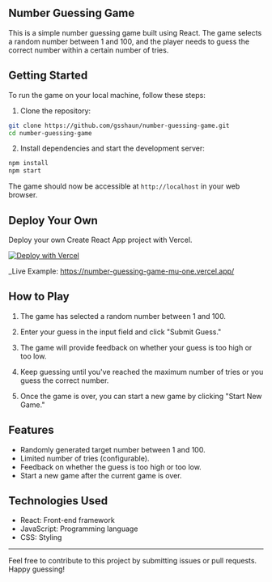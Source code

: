 ## Number Guessing Game

This is a simple number guessing game built using React. The game selects a random number between 1 and 100, and the player needs to guess the correct number within a certain number of tries.

## Getting Started

To run the game on your local machine, follow these steps:

1. Clone the repository:

```bash
git clone https://github.com/gsshaun/number-guessing-game.git
cd number-guessing-game
```

2. Install dependencies and start the development server:

```bash
npm install
npm start
```

The game should now be accessible at `http://localhost` in your web browser.

## Deploy Your Own

Deploy your own Create React App project with Vercel.

[![Deploy with Vercel](https://vercel.com/button)](https://vercel.com/new/clone?repository-url=https://github.com/gsshaun/number-guessing-game)

_Live Example: https://number-guessing-game-mu-one.vercel.app/


## How to Play

1. The game has selected a random number between 1 and 100.

2. Enter your guess in the input field and click "Submit Guess."

3. The game will provide feedback on whether your guess is too high or too low.

4. Keep guessing until you've reached the maximum number of tries or you guess the correct number.

5. Once the game is over, you can start a new game by clicking "Start New Game."

## Features

- Randomly generated target number between 1 and 100.
- Limited number of tries (configurable).
- Feedback on whether the guess is too high or too low.
- Start a new game after the current game is over.

## Technologies Used

- React: Front-end framework
- JavaScript: Programming language
- CSS: Styling

---
Feel free to contribute to this project by submitting issues or pull requests. Happy guessing!